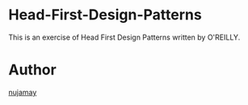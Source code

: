 # Head-First-Design-Patterns
This is an exercise of Head First Design Patterns written by O'REILLY.

# Author
[nujamay](junya0220yamashita@gmail.com)
